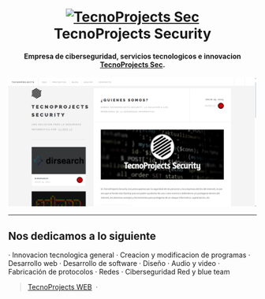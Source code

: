 
<h1 align="center">
  <br>
  <a href="https://tecnoporjects.github.io"><img src="https://avatars.githubusercontent.com/u/82187155?s=200&v=4" alt="TecnoProjects Sec" width="200"></a>
  <br>
  TecnoProjects Security
  <br>
</h1>

<h4 align="center">Empresa de ciberseguridad, servicios tecnologicos e innovacion <a href="https://tecnoprojects.github.io" target="_blank">TecnoProjects Sec</a>.</h4>

![screenshot](https://raw.githubusercontent.com/tecnoprojects/tecnoprojects.github.io/main/images/cap.png)

---
## Nos dedicamos a lo siguiente
· Innovacion tecnologica general
· Creacion y modificacion de programas
· Desarrollo web
· Desarrollo de software
· Diseño
· Audio y video
· Fabricación de protocolos
· Redes
· Ciberseguridad Red y blue team

> [TecnoProjects WEB](https:/tecnoprojects.github.io) &nbsp;&middot;&nbsp;

